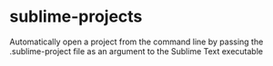 sublime-projects
================

Automatically open a project from the command line by passing the .sublime-project file as an argument to the Sublime Text executable
